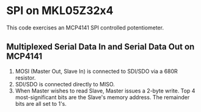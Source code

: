 # SPI on MKL05Z32x4

This code exercises an MCP4141 SPI controlled potentiometer.

## Multiplexed Serial Data In and Serial Data Out on MCP4141
1. MOSI (Master Out, Slave In) is connected to SDI/SDO via a 680R resistor.
1. SDI/SDO is connected directly to MISO.
1. When Master wishes to read Slave, Master issues a 2-byte write.
  Top 4 most-significant bits are the Slave's memory address.
  The remainder bits are all set to 1's.


